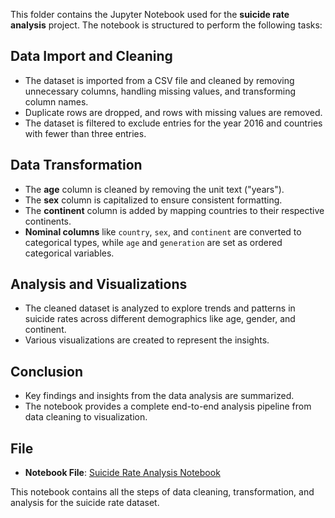 This folder contains the Jupyter Notebook used for the **suicide rate analysis** project. The notebook is structured to perform the following tasks:

## Data Import and Cleaning

- The dataset is imported from a CSV file and cleaned by removing unnecessary columns, handling missing values, and transforming column names.
- Duplicate rows are dropped, and rows with missing values are removed.
- The dataset is filtered to exclude entries for the year 2016 and countries with fewer than three entries.

## Data Transformation

- The **age** column is cleaned by removing the unit text ("years").
- The **sex** column is capitalized to ensure consistent formatting.
- The **continent** column is added by mapping countries to their respective continents.
- **Nominal columns** like `country`, `sex`, and `continent` are converted to categorical types, while `age` and `generation` are set as ordered categorical variables.

## Analysis and Visualizations

- The cleaned dataset is analyzed to explore trends and patterns in suicide rates across different demographics like age, gender, and continent.
- Various visualizations are created to represent the insights.

## Conclusion

- Key findings and insights from the data analysis are summarized.
- The notebook provides a complete end-to-end analysis pipeline from data cleaning to visualization.

## File

- **Notebook File**: [Suicide Rate Analysis Notebook](notebook/rtp.ipynb)

This notebook contains all the steps of data cleaning, transformation, and analysis for the suicide rate dataset.
